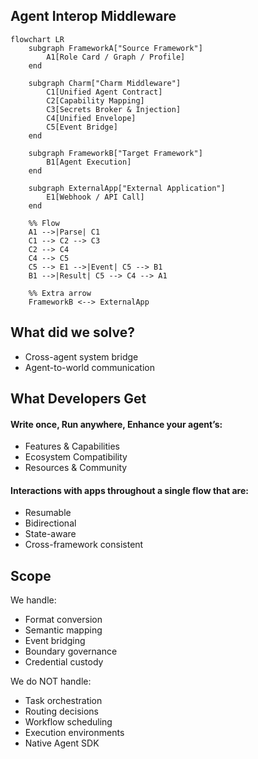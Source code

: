 ## Agent Interop Middleware

```mermaid
flowchart LR
    subgraph FrameworkA["Source Framework"]
        A1[Role Card / Graph / Profile]
    end

    subgraph Charm["Charm Middleware"]
        C1[Unified Agent Contract]
        C2[Capability Mapping]
        C3[Secrets Broker & Injection]
        C4[Unified Envelope]
        C5[Event Bridge]
    end

    subgraph FrameworkB["Target Framework"]
        B1[Agent Execution]
    end

    subgraph ExternalApp["External Application"]
        E1[Webhook / API Call]
    end

    %% Flow
    A1 -->|Parse| C1
    C1 --> C2 --> C3
    C2 --> C4
    C4 --> C5
    C5 --> E1 -->|Event| C5 --> B1
    B1 -->|Result| C5 --> C4 --> A1

    %% Extra arrow
    FrameworkB <--> ExternalApp
```

## What did we solve?
- Cross-agent system bridge
- Agent-to-world communication

## What Developers Get

#### Write once, Run anywhere, Enhance your agent’s:
- Features & Capabilities
- Ecosystem Compatibility
- Resources & Community
#### Interactions with apps throughout a single flow that are:
- Resumable
- Bidirectional
- State-aware
- Cross-framework consistent

## Scope

We handle:
- Format conversion
- Semantic mapping
- Event bridging
- Boundary governance
- Credential custody

We do NOT handle:
- Task orchestration
- Routing decisions
- Workflow scheduling
- Execution environments
- Native Agent SDK
